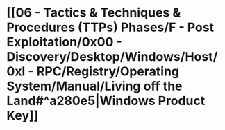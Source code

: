 # [[06 - Tactics & Techniques & Procedures (TTPs) Phases/F - Post Exploitation/0x00 - Discovery/Desktop/Windows/Host/0xI - RPC/Registry/Operating System/Manual/Living off the Land#^a280e5|Windows Product Key]]

```

```